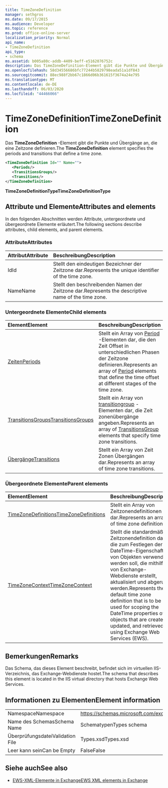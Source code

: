 ```yaml
---
title: TimeZoneDefinition
manager: sethgros
ms.date: 09/17/2015
ms.audience: Developer
ms.topic: reference
ms.prod: office-online-server
localization_priority: Normal
api_name:
- TimeZoneDefinition
api_type:
- schema
ms.assetid: b005a80c-addb-4409-beff-e5162076752c
description: Das TimeZoneDefinition-Element gibt die Punkte und Übergänge an, die eine Zeitzone definieren.
ms.openlocfilehash: 58d34556686bfc77244b5829798eada51a1df843
ms.sourcegitcommit: 88ec988f2bb67c1866d06b361615f3674a24e795
ms.translationtype: MT
ms.contentlocale: de-DE
ms.lasthandoff: 06/03/2020
ms.locfileid: "44466066"
---
```

# <a name="timezonedefinition"></a><span data-ttu-id="3a630-103">TimeZoneDefinition</span><span class="sxs-lookup"><span data-stu-id="3a630-103">TimeZoneDefinition</span></span>

<span data-ttu-id="3a630-104">Das **TimeZoneDefinition** -Element gibt die Punkte und Übergänge an, die eine Zeitzone definieren.</span><span class="sxs-lookup"><span data-stu-id="3a630-104">The **TimeZoneDefinition** element specifies the periods and transitions that define a time zone.</span></span> 
  
```XML
<TimeZoneDefinition Id="" Name="">
   <Periods/>
   <TransitionsGroups/>
   <Transitions/>
</TimeZoneDefinition>

```

 <span data-ttu-id="3a630-105">**TimeZoneDefinitionType**</span><span class="sxs-lookup"><span data-stu-id="3a630-105">**TimeZoneDefinitionType**</span></span>
## <a name="attributes-and-elements"></a><span data-ttu-id="3a630-106">Attribute und Elemente</span><span class="sxs-lookup"><span data-stu-id="3a630-106">Attributes and elements</span></span>

<span data-ttu-id="3a630-107">In den folgenden Abschnitten werden Attribute, untergeordnete und übergeordnete Elemente erläutert.</span><span class="sxs-lookup"><span data-stu-id="3a630-107">The following sections describe attributes, child elements, and parent elements.</span></span>
  
### <a name="attributes"></a><span data-ttu-id="3a630-108">Attribute</span><span class="sxs-lookup"><span data-stu-id="3a630-108">Attributes</span></span>

|<span data-ttu-id="3a630-109">**Attribut**</span><span class="sxs-lookup"><span data-stu-id="3a630-109">**Attribute**</span></span>|<span data-ttu-id="3a630-110">**Beschreibung**</span><span class="sxs-lookup"><span data-stu-id="3a630-110">**Description**</span></span>|
|:-----|:-----|
|<span data-ttu-id="3a630-111">Id</span><span class="sxs-lookup"><span data-stu-id="3a630-111">Id</span></span>  <br/> |<span data-ttu-id="3a630-112">Stellt den eindeutigen Bezeichner der Zeitzone dar.</span><span class="sxs-lookup"><span data-stu-id="3a630-112">Represents the unique identifier of the time zone.</span></span>  <br/> |
|<span data-ttu-id="3a630-113">Name</span><span class="sxs-lookup"><span data-stu-id="3a630-113">Name</span></span>  <br/> |<span data-ttu-id="3a630-114">Stellt den beschreibenden Namen der Zeitzone dar.</span><span class="sxs-lookup"><span data-stu-id="3a630-114">Represents the descriptive name of the time zone.</span></span>  <br/> |
   
### <a name="child-elements"></a><span data-ttu-id="3a630-115">Untergeordnete Elemente</span><span class="sxs-lookup"><span data-stu-id="3a630-115">Child elements</span></span>

|<span data-ttu-id="3a630-116">**Element**</span><span class="sxs-lookup"><span data-stu-id="3a630-116">**Element**</span></span>|<span data-ttu-id="3a630-117">**Beschreibung**</span><span class="sxs-lookup"><span data-stu-id="3a630-117">**Description**</span></span>|
|:-----|:-----|
|[<span data-ttu-id="3a630-118">Zeiten</span><span class="sxs-lookup"><span data-stu-id="3a630-118">Periods</span></span>](periods.md) <br/> |<span data-ttu-id="3a630-119">Stellt ein Array von [Period](period.md) -Elementen dar, die den Zeit Offset in unterschiedlichen Phasen der Zeitzone definieren.</span><span class="sxs-lookup"><span data-stu-id="3a630-119">Represents an array of [Period](period.md) elements that define the time offset at different stages of the time zone.</span></span>  <br/> |
|[<span data-ttu-id="3a630-120">TransitionsGroups</span><span class="sxs-lookup"><span data-stu-id="3a630-120">TransitionsGroups</span></span>](transitionsgroups.md) <br/> |<span data-ttu-id="3a630-121">Stellt ein Array von [transitiongroup](transitionsgroup.md) -Elementen dar, die Zeit zonenübergänge angeben.</span><span class="sxs-lookup"><span data-stu-id="3a630-121">Represents an array of [TransitionsGroup](transitionsgroup.md) elements that specify time zone transitions.</span></span>  <br/> |
|[<span data-ttu-id="3a630-122">Übergänge</span><span class="sxs-lookup"><span data-stu-id="3a630-122">Transitions</span></span>](transitions.md) <br/> |<span data-ttu-id="3a630-123">Stellt ein Array von Zeit Zonen Übergängen dar.</span><span class="sxs-lookup"><span data-stu-id="3a630-123">Represents an array of time zone transitions.</span></span>  <br/> |
   
### <a name="parent-elements"></a><span data-ttu-id="3a630-124">Übergeordnete Elemente</span><span class="sxs-lookup"><span data-stu-id="3a630-124">Parent elements</span></span>

|<span data-ttu-id="3a630-125">**Element**</span><span class="sxs-lookup"><span data-stu-id="3a630-125">**Element**</span></span>|<span data-ttu-id="3a630-126">**Beschreibung**</span><span class="sxs-lookup"><span data-stu-id="3a630-126">**Description**</span></span>|
|:-----|:-----|
|[<span data-ttu-id="3a630-127">TimeZoneDefinitions</span><span class="sxs-lookup"><span data-stu-id="3a630-127">TimeZoneDefinitions</span></span>](timezonedefinitions.md) <br/> |<span data-ttu-id="3a630-128">Stellt ein Array von Zeitzonendefinitionen dar.</span><span class="sxs-lookup"><span data-stu-id="3a630-128">Represents an array of time zone definitions.</span></span>  <br/> |
|[<span data-ttu-id="3a630-129">TimeZoneContext</span><span class="sxs-lookup"><span data-stu-id="3a630-129">TimeZoneContext</span></span>](timezonecontext.md) <br/> |<span data-ttu-id="3a630-130">Stellt die standardmäßige Zeitzonendefinition dar, die zum Festlegen der DateTime-Eigenschaften von Objekten verwendet werden soll, die mithilfe von Exchange-Webdienste erstellt, aktualisiert und abgerufen werden.</span><span class="sxs-lookup"><span data-stu-id="3a630-130">Represents the default time zone definition that is to be used for scoping the DateTime properties of objects that are created, updated, and retrieved by using Exchange Web Services (EWS).</span></span>  <br/> |
   
## <a name="remarks"></a><span data-ttu-id="3a630-131">Bemerkungen</span><span class="sxs-lookup"><span data-stu-id="3a630-131">Remarks</span></span>

<span data-ttu-id="3a630-132">Das Schema, das dieses Element beschreibt, befindet sich im virtuellen IIS-Verzeichnis, das Exchange-Webdienste hostet.</span><span class="sxs-lookup"><span data-stu-id="3a630-132">The schema that describes this element is located in the IIS virtual directory that hosts Exchange Web Services.</span></span>
  
## <a name="element-information"></a><span data-ttu-id="3a630-133">Informationen zu Elementen</span><span class="sxs-lookup"><span data-stu-id="3a630-133">Element information</span></span>

|||
|:-----|:-----|
|<span data-ttu-id="3a630-134">Namespace</span><span class="sxs-lookup"><span data-stu-id="3a630-134">Namespace</span></span>  <br/> |https://schemas.microsoft.com/exchange/services/2006/types  <br/> |
|<span data-ttu-id="3a630-135">Name des Schemas</span><span class="sxs-lookup"><span data-stu-id="3a630-135">Schema Name</span></span>  <br/> |<span data-ttu-id="3a630-136">Schematypen</span><span class="sxs-lookup"><span data-stu-id="3a630-136">Types schema</span></span>  <br/> |
|<span data-ttu-id="3a630-137">Überprüfungsdatei</span><span class="sxs-lookup"><span data-stu-id="3a630-137">Validation File</span></span>  <br/> |<span data-ttu-id="3a630-138">Types.xsd</span><span class="sxs-lookup"><span data-stu-id="3a630-138">Types.xsd</span></span>  <br/> |
|<span data-ttu-id="3a630-139">Leer kann sein</span><span class="sxs-lookup"><span data-stu-id="3a630-139">Can be Empty</span></span>  <br/> |<span data-ttu-id="3a630-140">False</span><span class="sxs-lookup"><span data-stu-id="3a630-140">False</span></span>  <br/> |
   
## <a name="see-also"></a><span data-ttu-id="3a630-141">Siehe auch</span><span class="sxs-lookup"><span data-stu-id="3a630-141">See also</span></span>



- [<span data-ttu-id="3a630-142">EWS-XML-Elemente in Exchange</span><span class="sxs-lookup"><span data-stu-id="3a630-142">EWS XML elements in Exchange</span></span>](ews-xml-elements-in-exchange.md)

